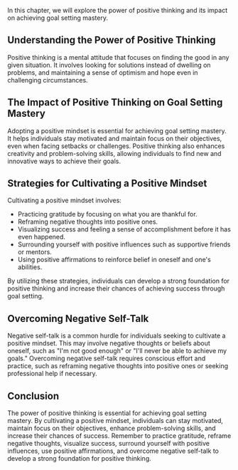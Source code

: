 
In this chapter, we will explore the power of positive thinking and its impact on achieving goal setting mastery.

Understanding the Power of Positive Thinking
--------------------------------------------

Positive thinking is a mental attitude that focuses on finding the good in any given situation. It involves looking for solutions instead of dwelling on problems, and maintaining a sense of optimism and hope even in challenging circumstances.

The Impact of Positive Thinking on Goal Setting Mastery
-------------------------------------------------------

Adopting a positive mindset is essential for achieving goal setting mastery. It helps individuals stay motivated and maintain focus on their objectives, even when facing setbacks or challenges. Positive thinking also enhances creativity and problem-solving skills, allowing individuals to find new and innovative ways to achieve their goals.

Strategies for Cultivating a Positive Mindset
---------------------------------------------

Cultivating a positive mindset involves:

* Practicing gratitude by focusing on what you are thankful for.
* Reframing negative thoughts into positive ones.
* Visualizing success and feeling a sense of accomplishment before it has even happened.
* Surrounding yourself with positive influences such as supportive friends or mentors.
* Using positive affirmations to reinforce belief in oneself and one's abilities.

By utilizing these strategies, individuals can develop a strong foundation for positive thinking and increase their chances of achieving success through goal setting.

Overcoming Negative Self-Talk
-----------------------------

Negative self-talk is a common hurdle for individuals seeking to cultivate a positive mindset. This may involve negative thoughts or beliefs about oneself, such as "I'm not good enough" or "I'll never be able to achieve my goals." Overcoming negative self-talk requires conscious effort and practice, such as reframing negative thoughts into positive ones or seeking professional help if necessary.

Conclusion
----------

The power of positive thinking is essential for achieving goal setting mastery. By cultivating a positive mindset, individuals can stay motivated, maintain focus on their objectives, enhance problem-solving skills, and increase their chances of success. Remember to practice gratitude, reframe negative thoughts, visualize success, surround yourself with positive influences, use positive affirmations, and overcome negative self-talk to develop a strong foundation for positive thinking.
